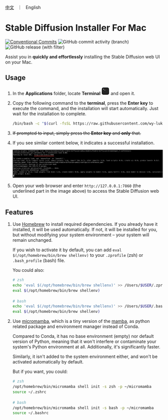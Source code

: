 <p align="left">
    <a href="README_CN.md">中文</a> &nbsp ｜ &nbsp English
</p>

# Stable Diffusion Installer For Mac

[![Conventional Commits](https://img.shields.io/badge/Conventional%20Commits-1.0.0-%23FE5196?logo=conventionalcommits&logoColor=white)](https://conventionalcommits.org) ![GitHub commit activity (branch)](https://img.shields.io/github/commit-activity/t/wy-luke/StableDiffusion-Installer-For-Mac) ![GitHub release (with filter)](https://img.shields.io/github/v/release/wy-luke/StableDiffusion-Installer-For-Mac)

Assist you in **quickly and effortlessly** installing the Stable Diffusion web UI on your Mac.

## Usage

1. In the **Applications** folder, locate **Terminal** <img src="./images/terminal.png" alt="terminal" width="25"/> and open it.

2. Copy the following command to the **terminal**, press the **Enter key** to execute the command, and the installation will start automatically. Just wait for the installation to complete.

   ```bash
   /bin/bash -c "$(curl -fsSL https://raw.githubusercontent.com/wy-luke/StableDiffusion-Installer-For-Mac/main/sd-installer.sh)"
   ```

3. ~~If prompted to input, simply press the **Enter key** and **only** that.~~

4. If you see similar content below, it indicates a successful installation.

   ![success](images/success.png)

5. Open your web browser and enter `http://127.0.0.1:7860` (the underlined part in the image above) to access the Stable Diffusion web UI.

## Features

1. Use [Homebrew](https://brew.sh/) to install required dependencies. If you already have it installed, it will be used automatically. If not, it will be installed for you, but without modifying your system environment – your system will remain unchanged.

   If you wish to activate it by default, you can add `eval $(/opt/homebrew/bin/brew shellenv)` to your `.zprofile` (zsh) or `.bash_profile` (bash) file.

   You could also:

   ```bash
   # zsh
   echo 'eval $(/opt/homebrew/bin/brew shellenv)' >> /Users/$USER/.zprofile
   eval $(/opt/homebrew/bin/brew shellenv)

   # bash
   echo 'eval $(/opt/homebrew/bin/brew shellenv)' >> /Users/$USER/.bash_profile
   eval $(/opt/homebrew/bin/brew shellenv)
   ```

2. Use [micromamba](https://mamba.readthedocs.io/en/latest/user_guide/micromamba.html), which is a tiny version of the [mamba](https://mamba.readthedocs.io/en/latest/index.html#), as python related package and environment manager instead of Conda.

   Compared to Conda, it has no base environment (empty) nor default version of Python, meaning that it won't interfere or contaminate your system's Python environment at all. Additionally, it's significantly faster.

   Similarly, it isn't added to the system environment either, and won't be activated automatically by default.

   But if you want, you could:

   ```bash
   # zsh
   /opt/homebrew/bin/micromamba shell init -s zsh -p ~/micromamba
   source ~/.zshrc

   # bash
   /opt/homebrew/bin/micromamba shell init -s bash -p ~/micromamba
   source ~/.bashrc
   ```
